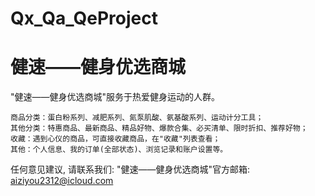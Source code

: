 # Qx_Qa_QeProject
# 健速——健身优选商城

  "健速——健身优选商城"服务于热爱健身运动的人群。

    商品分类：蛋白粉系列、减肥系列、氮泵肌酸、氨基酸系列、运动计分工具；
    其他分类：特惠商品、最新商品、精品好物、爆款合集、必买清单、限时折扣、推荐好物；
    收藏：遇到心仪的商品，可直接收藏商品，在"收藏"列表查看；
    其他：个人信息、我的订单(全部状态)、浏览记录和账户设置等。

   任何意见建议, 请联系我们: 
   "健速——健身优选商城"官方邮箱: aiziyou2312@icloud.com
